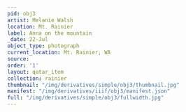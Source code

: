 ```yaml
---
pid: obj3
artist: Melanie Walsh
location: Mt. Rainier
label: Anna on the mountain
_date: 22-Jul
object_type: photograph
current_location: Mt. Rainier, WA
source: 
order: '1'
layout: qatar_item
collection: rainier
thumbnail: "/img/derivatives/simple/obj3/thumbnail.jpg"
manifest: "/img/derivatives/iiif/obj3/manifest.json"
full: "/img/derivatives/simple/obj3/fullwidth.jpg"
---
```

